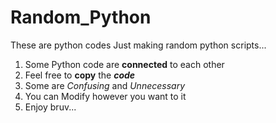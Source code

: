# Random_Python

These are python codes
Just making random python scripts...

1. Some Python code are **connected** to each other
2. Feel free to **copy** the **_code_**
3. Some are _Confusing_ and _Unnecessary_
4. You can Modify however you want to it
5. Enjoy bruv...

